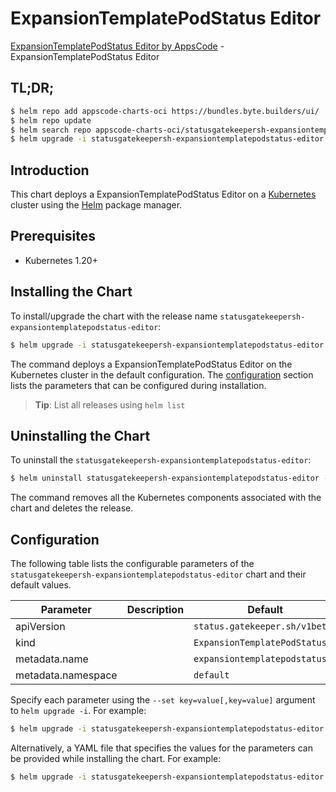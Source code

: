 # ExpansionTemplatePodStatus Editor

[ExpansionTemplatePodStatus Editor by AppsCode](https://appscode.com) - ExpansionTemplatePodStatus Editor

## TL;DR;

```bash
$ helm repo add appscode-charts-oci https://bundles.byte.builders/ui/
$ helm repo update
$ helm search repo appscode-charts-oci/statusgatekeepersh-expansiontemplatepodstatus-editor --version=v0.8.0
$ helm upgrade -i statusgatekeepersh-expansiontemplatepodstatus-editor appscode-charts-oci/statusgatekeepersh-expansiontemplatepodstatus-editor -n default --create-namespace --version=v0.8.0
```

## Introduction

This chart deploys a ExpansionTemplatePodStatus Editor on a [Kubernetes](http://kubernetes.io) cluster using the [Helm](https://helm.sh) package manager.

## Prerequisites

- Kubernetes 1.20+

## Installing the Chart

To install/upgrade the chart with the release name `statusgatekeepersh-expansiontemplatepodstatus-editor`:

```bash
$ helm upgrade -i statusgatekeepersh-expansiontemplatepodstatus-editor appscode-charts-oci/statusgatekeepersh-expansiontemplatepodstatus-editor -n default --create-namespace --version=v0.8.0
```

The command deploys a ExpansionTemplatePodStatus Editor on the Kubernetes cluster in the default configuration. The [configuration](#configuration) section lists the parameters that can be configured during installation.

> **Tip**: List all releases using `helm list`

## Uninstalling the Chart

To uninstall the `statusgatekeepersh-expansiontemplatepodstatus-editor`:

```bash
$ helm uninstall statusgatekeepersh-expansiontemplatepodstatus-editor -n default
```

The command removes all the Kubernetes components associated with the chart and deletes the release.

## Configuration

The following table lists the configurable parameters of the `statusgatekeepersh-expansiontemplatepodstatus-editor` chart and their default values.

|     Parameter      | Description |                  Default                  |
|--------------------|-------------|-------------------------------------------|
| apiVersion         |             | <code>status.gatekeeper.sh/v1beta1</code> |
| kind               |             | <code>ExpansionTemplatePodStatus</code>   |
| metadata.name      |             | <code>expansiontemplatepodstatus</code>   |
| metadata.namespace |             | <code>default</code>                      |


Specify each parameter using the `--set key=value[,key=value]` argument to `helm upgrade -i`. For example:

```bash
$ helm upgrade -i statusgatekeepersh-expansiontemplatepodstatus-editor appscode-charts-oci/statusgatekeepersh-expansiontemplatepodstatus-editor -n default --create-namespace --version=v0.8.0 --set apiVersion=status.gatekeeper.sh/v1beta1
```

Alternatively, a YAML file that specifies the values for the parameters can be provided while
installing the chart. For example:

```bash
$ helm upgrade -i statusgatekeepersh-expansiontemplatepodstatus-editor appscode-charts-oci/statusgatekeepersh-expansiontemplatepodstatus-editor -n default --create-namespace --version=v0.8.0 --values values.yaml
```
